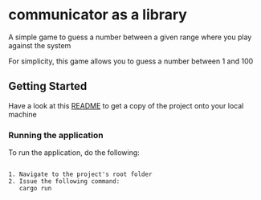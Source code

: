 # communicator as a library
A simple game to guess a number between a given range where you play against the system

For simplicity, this game allows you to guess a number between 1 and 100

## Getting Started

Have a look at this [README](https://github.com/joesan/rust-projects/blob/master/README.md) to get a copy of the 
project onto your local machine

### Running the application

To run the application, do the following:

```

1. Navigate to the project's root folder
2. Issue the following command:
   cargo run
```
